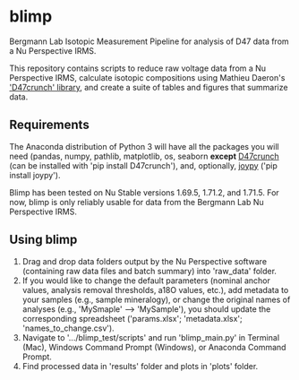 # blimp
Bergmann Lab Isotopic Measurement Pipeline for analysis of D47 data from a Nu Perspective IRMS.

This repository contains scripts to reduce raw voltage data from a Nu Perspective IRMS, calculate isotopic compositions using Mathieu Daeron's ['D47crunch' library](https://github.com/mdaeron/D47crunch), and create a suite of tables and figures that summarize data.

## Requirements
The Anaconda distribution of Python 3 will have all the packages you will need (pandas, numpy, pathlib, matplotlib, os, seaborn **except** [D47crunch](https://github.com/mdaeron/D47crunch) (can be installed with 'pip install D47crunch'), and, optionally, [joypy](https://github.com/sbebo/joypy) ('pip install joypy').

Blimp has been tested on Nu Stable versions 1.69.5, 1.71.2, and 1.71.5. For now, blimp is only reliably usable for data from the Bergmann Lab Nu Perspective IRMS.

## Using blimp
1. Drag and drop data folders output by the Nu Perspective software (containing raw data files and batch summary) into 'raw_data' folder.
2. If you would like to change the default parameters (nominal anchor values, analysis removal thresholds, a18O values, etc.), add metadata to your samples (e.g., sample mineralogy), or change the original names of analyses (e.g., 'MySmaple' --> 'MySample'), you should update the corresponding spreadsheet ('params.xlsx'; 'metadata.xlsx'; 'names_to_change.csv').
3. Navigate to '.../blimp_test/scripts' and run 'blimp_main.py' in Terminal (Mac), Windows Command Prompt (Windows), or Anaconda Command Prompt.
4. Find processed data in 'results' folder and plots in 'plots' folder.


